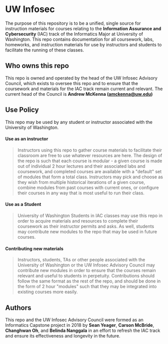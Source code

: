 # UW Infosec

The purpose of this repository is to be a unified, single source for instruction materials for courses relating to the **Information Assurance and Cybersecurity** (IAC) track of the Informatics Major at University of Washington.  This repo contains documentation for all coursework, labs, homeworks, and instruction materials for use by instructors and students to facilitate the running of these classes.

## Who owns this repo
This repo is owned and operated by the head of the UW Infosec Advisory Council, which exists to oversee this repo and to ensure that the coursework and materials for the IAC track remain current and relevant.  The current head of the Council is **Andrew McKenna (amckenna@uw.edu)**

## Use Policy
This repo may be used by any student or instructor associated with the University of Washington.

#### Use as an instructor
> Instructors using this repo to gather course materials to facilitate their classroom are free to use whatever resources are here.  The design of the repo is such that each course is modular - a given course is made out of individual 2 hour lectures and their associated labs and coursework, and completed courses are available with a "default" set of modules that form a total class.  Instructors may pick and choose as they wish from multiple historical iterations of a given course, combine modules from past courses with current ones, or configure their courses in any way that is most useful to run their class.

#### Use as a Student
> University of Washington Students in IAC classes may use this repo in order to acquire materials and resources to complete their coursework as their instructor permits and asks.  As well, students may contribute new modules to the repo that may be used in future courses.

#### Contributing new materials
> Instructors, students, TAs or other people associated with the University of Washington or the UW Infosec Advisory Council may contribute new modules in order to ensure that the courses remain relevant and useful to students in perpetuity.  Contributions should follow the same format as the rest of the repo, and should be done in the form of 2 hour "modules" such that they may be integrated into existing courses more easily.

## Authors
This repo and the UW Infosec Advisory Council were formed as an Informatics Capstone project in 2018 by **Sean Yeager**, **Carson McBride**, **Changhwan Oh**, and **Belinda Nanggala** in an effort to refresh the IAC track and ensure its effectiveness and longevity in the future.

